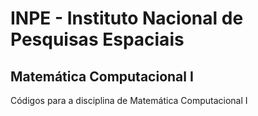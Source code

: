 # INPE - Instituto Nacional de Pesquisas Espaciais
## Matemática Computacional I
Códigos para a disciplina de Matemática Computacional I
